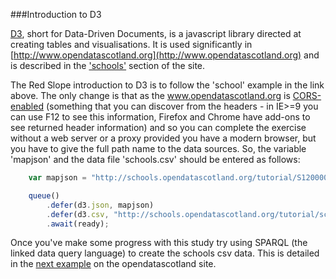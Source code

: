 ###Introduction to D3

[D3](http://d3js.org/), short for Data-Driven Documents, is a javascript library directed at creating tables and visualisations.  It is used significantly in [http://www.opendatascotland.org](http://www.opendatascotland.org) and is described in the ['schools'](http://schools.opendatascotland.org/dthree) section of the site.

The Red Slope introduction to D3 is to follow the 'school' example in the link above.  The only change is that as the www.opendatascotland.org is [CORS-enabled](http://enable-cors.org/) (something that you can discover from the headers - in IE>=9 you can use F12 to see this information, Firefox and Chrome have add-ons to see returned header information) and so you can complete the exercise without a web server or a proxy provided you have a modern browser, but you have to give the full path name to the data sources.  So, the variable 'mapjson' and the data file  'schools.csv' should be entered as follows:
```javascript
    var mapjson = "http://schools.opendatascotland.org/tutorial/S12000040_topo.json";
```

```javascript
    queue()
        .defer(d3.json, mapjson)
        .defer(d3.csv, "http://schools.opendatascotland.org/tutorial/schools.csv")
        .await(ready);
```

Once you've make some progress with this study try using SPARQL (the linked data query language) to create the schools csv data.  This is detailed in the [next example](http://schools.opendatascotland.org/sparql) on the opendatascotland site. 